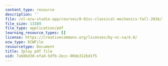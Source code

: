 ```yaml
---
content_type: resource
description: ''
file: /ol-ocw-studio-app/courses/8-01sc-classical-mechanics-fall-2016/7a68bd30efad5dfb2ecc00de312bd1f5_hxa6jAYA980.pdf
file_size: 13389
file_type: application/pdf
learning_resource_types: []
license: https://creativecommons.org/licenses/by-nc-sa/4.0/
ocw_type: OCWFile
resourcetype: Document
title: 3play pdf file
uid: 7a68bd30-efad-5dfb-2ecc-00de312bd1f5
---
```

